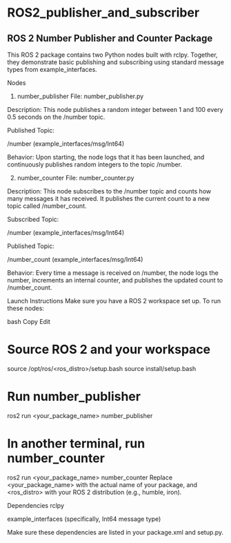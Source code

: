 # ROS2_publisher_and_subscriber

## ROS 2 Number Publisher and Counter Package
This ROS 2 package contains two Python nodes built with rclpy. Together, they demonstrate basic publishing and subscribing using standard message types from example_interfaces.

Nodes
1. number_publisher
File: number_publisher.py

Description:
This node publishes a random integer between 1 and 100 every 0.5 seconds on the /number topic.

Published Topic:

/number (example_interfaces/msg/Int64)

Behavior:
Upon starting, the node logs that it has been launched, and continuously publishes random integers to the topic /number.

2. number_counter
File: number_counter.py

Description:
This node subscribes to the /number topic and counts how many messages it has received. It publishes the current count to a new topic called /number_count.

Subscribed Topic:

/number (example_interfaces/msg/Int64)

Published Topic:

/number_count (example_interfaces/msg/Int64)

Behavior:
Every time a message is received on /number, the node logs the number, increments an internal counter, and publishes the updated count to /number_count.

Launch Instructions
Make sure you have a ROS 2 workspace set up. To run these nodes:

bash
Copy
Edit
# Source ROS 2 and your workspace
source /opt/ros/<ros_distro>/setup.bash
source install/setup.bash

# Run number_publisher
ros2 run <your_package_name> number_publisher

# In another terminal, run number_counter
ros2 run <your_package_name> number_counter
Replace <your_package_name> with the actual name of your package, and <ros_distro> with your ROS 2 distribution (e.g., humble, iron).

Dependencies
rclpy

example_interfaces (specifically, Int64 message type)

Make sure these dependencies are listed in your package.xml and setup.py.
